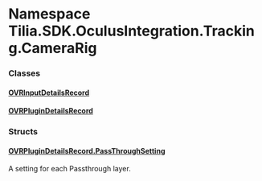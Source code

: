 # Namespace Tilia.SDK.OculusIntegration.Tracking.CameraRig

### Classes

#### [OVRInputDetailsRecord]

#### [OVRPluginDetailsRecord]

### Structs

#### [OVRPluginDetailsRecord.PassThroughSetting]

A setting for each Passthrough layer.

[OVRInputDetailsRecord]: OVRInputDetailsRecord.md
[OVRPluginDetailsRecord]: OVRPluginDetailsRecord.md
[OVRPluginDetailsRecord.PassThroughSetting]: OVRPluginDetailsRecord.PassThroughSetting.md
